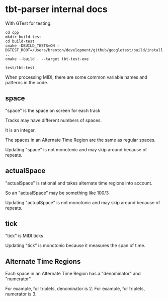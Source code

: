 # tbt-parser internal docs


With GTest for testing:
```
cd cpp
mkdir build-test
cd build-test
cmake -DBUILD_TESTS=ON -DGTEST_ROOT=/Users/brenton/development/github/googletest/build/install ..
cmake --build . --target tbt-test-exe

test/tbt-test
```




When processing MIDI, there are some common variable names and patterns in the code.


## space

"space" is the space on screen for each track

Tracks may have different numbers of spaces.

It is an integer.

The spaces in an Alternate Time Region are the same as regular spaces.

Updating "space" is not monotonic and may skip around because of repeats.


## actualSpace

"actualSpace" is rational and takes alternate time regions into account.

So an "actualSpace" may be something like 100/3

Updating "actualSpace" is not monotonic and may skip around because of repeats.



## tick

"tick" is MIDI ticks

Updating "tick" is monotonic because it measures the span of time.


## Alternate Time Regions

Each space in an Alternate Time Region has a "denominator" and "numerator".

For example, for triplets, denominator is 2.
For example, for triplets, numerator is 3.




